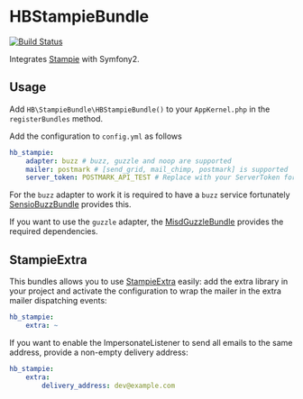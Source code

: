# HBStampieBundle

[![Build Status](https://secure.travis-ci.org/henrikbjorn/HBStampieBundle.png)](http://travis-ci.org/henrikbjorn/HBStampieBundle)

Integrates [Stampie](http://github.com/henrikbjorn/Stampie) with Symfony2.

## Usage

Add `HB\StampieBundle\HBStampieBundle()` to your `AppKernel.php` in the `registerBundles` method.

Add the configuration to `config.yml` as follows

``` yaml
hb_stampie:
    adapter: buzz # buzz, guzzle and noop are supported
    mailer: postmark # [send_grid, mail_chimp, postmark] is supported
    server_token: POSTMARK_API_TEST # Replace with your ServerToken for you Service
```

For the `buzz` adapter to work it is required to have a `buzz` service fortunately [SensioBuzzBundle](http://github.com/sensio/SensioBuzzBundle)
provides this.

If you want to use the `guzzle` adapter, the [MisdGuzzleBundle](https://github.com/misd-service-development/guzzle-bundle) provides
the required dependencies.

## StampieExtra

This bundles allows you to use [StampieExtra](https://github.com/stof/StampieExtra) easily:
add the extra library in your project and activate the configuration to wrap the mailer
in the extra mailer dispatching events:

``` yaml
hb_stampie:
    extra: ~
```

If you want to enable the ImpersonateListener to send all emails to the same address, provide
a non-empty delivery address:

``` yaml
hb_stampie:
    extra:
        delivery_address: dev@example.com
```
